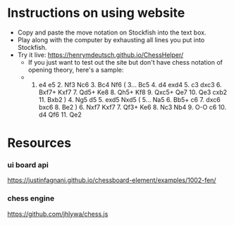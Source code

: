 # Instructions on using website
- Copy and paste the move notation on Stockfish into the text box.
- Play along with the computer by exhausting all lines you put into Stockfish.
- Try it live: https://henrymdeutsch.github.io/ChessHelper/
    - If you just want to test out the site but don't have chess notation of opening theory, here's a sample:
    - 1. e4 e5 2. Nf3 Nc6 3. Bc4 Nf6 
( 3... Bc5 4. d4 exd4 5. c3 dxc3 6. Bxf7+ Kxf7 7. Qd5+ Ke8 8. Qh5+ Kf8 9. Qxc5+ Qe7 10. Qe3 cxb2 11. Bxb2 ) 4. Ng5 d5 5. exd5 Nxd5 ( 5... Na5 6. Bb5+ c6 7. dxc6 bxc6 8. Be2 ) 6. Nxf7 Kxf7 7. Qf3+ Ke6 8. Nc3 Nb4 9. O-O c6 10. d4 Qf6 11. Qe2 

# Resources
### ui board api
https://justinfagnani.github.io/chessboard-element/examples/1002-fen/

### chess engine
https://github.com/jhlywa/chess.js
